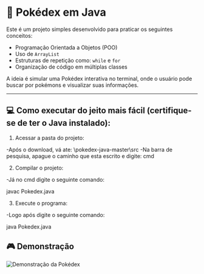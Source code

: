 # 🐾 Pokédex em Java

Este é um projeto simples desenvolvido para praticar os seguintes conceitos:

- Programação Orientada a Objetos (POO)
- Uso de `ArrayList`
- Estruturas de repetição como: `while` e `for`
- Organização de código em múltiplas classes

A ideia é simular uma Pokédex interativa no terminal, onde o usuário pode buscar por pokémons e visualizar suas informações.

---

## 💻 Como executar do jeito mais fácil (certifique-se de ter o Java instalado):

1. Acessar a pasta do projeto:

-Após o download, vá ate: \pokedex-java-master\src
-Na barra de pesquisa, apague o caminho que esta escrito e digite: cmd

2. Compilar o projeto: 

-Já no cmd digite o seguinte comando:

   javac Pokedex.java
   
3. Execute o programa:

-Logo após digite o seguinte comando: 

   java Pokedex.java

## 🎮 Demonstração

![Demonstração da Pokédex](https://ibb.co/nscwpxbG)
